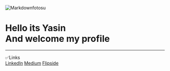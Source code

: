 ![Markdownfotosu](https://support.musicgateway.com/wp-content/uploads/2021/10/synthwave-picture.jpg)
<br>
<h1>Hello its Yasin
<br>
And welcome my profile</h1>
<hr>




✅Links  
[LinkedIn](https://www.linkedin.com) [Medium](https://medium.com/@atalayy56) [Flipside](https://flipsidecrypto.xyz/TastyLand-NVkGYe)
